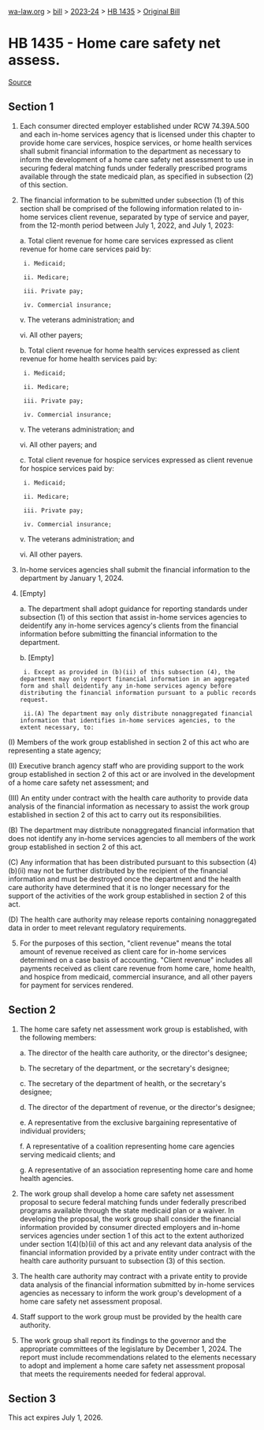 [wa-law.org](/) > [bill](/bill/) > [2023-24](/bill/2023-24/) > [HB 1435](/bill/2023-24/hb/1435/) > [Original Bill](/bill/2023-24/hb/1435/1/)

# HB 1435 - Home care safety net assess.

[Source](http://lawfilesext.leg.wa.gov/biennium/2023-24/Pdf/Bills/House%20Bills/1435.pdf)

## Section 1
1. Each consumer directed employer established under RCW 74.39A.500 and each in-home services agency that is licensed under this chapter to provide home care services, hospice services, or home health services shall submit financial information to the department as necessary to inform the development of a home care safety net assessment to use in securing federal matching funds under federally prescribed programs available through the state medicaid plan, as specified in subsection (2) of this section.

2. The financial information to be submitted under subsection (1) of this section shall be comprised of the following information related to in-home services client revenue, separated by type of service and payer, from the 12-month period between July 1, 2022, and July 1, 2023:

    a. Total client revenue for home care services expressed as client revenue for home care services paid by:

        i. Medicaid;

        ii. Medicare;

        iii. Private pay;

        iv. Commercial insurance;

    v. The veterans administration; and

    vi. All other payers;

    b. Total client revenue for home health services expressed as client revenue for home health services paid by:

        i. Medicaid;

        ii. Medicare;

        iii. Private pay;

        iv. Commercial insurance;

    v. The veterans administration; and

    vi. All other payers; and

    c. Total client revenue for hospice services expressed as client revenue for hospice services paid by:

        i. Medicaid;

        ii. Medicare;

        iii. Private pay;

        iv. Commercial insurance;

    v. The veterans administration; and

    vi. All other payers.

3. In-home services agencies shall submit the financial information to the department by January 1, 2024.

4. [Empty]

    a. The department shall adopt guidance for reporting standards under subsection (1) of this section that assist in-home services agencies to deidentify any in-home services agency's clients from the financial information before submitting the financial information to the department.

    b. [Empty]

        i. Except as provided in (b)(ii) of this subsection (4), the department may only report financial information in an aggregated form and shall deidentify any in-home services agency before distributing the financial information pursuant to a public records request.

        ii.(A) The department may only distribute nonaggregated financial information that identifies in-home services agencies, to the extent necessary, to:

(I) Members of the work group established in section 2 of this act who are representing a state agency;

(II) Executive branch agency staff who are providing support to the work group established in section 2 of this act or are involved in the development of a home care safety net assessment; and

(III) An entity under contract with the health care authority to provide data analysis of the financial information as necessary to assist the work group established in section 2 of this act to carry out its responsibilities.

(B) The department may distribute nonaggregated financial information that does not identify any in-home services agencies to all members of the work group established in section 2 of this act.

(C) Any information that has been distributed pursuant to this subsection (4)(b)(ii) may not be further distributed by the recipient of the financial information and must be destroyed once the department and the health care authority have determined that it is no longer necessary for the support of the activities of the work group established in section 2 of this act.

(D) The health care authority may release reports containing nonaggregated data in order to meet relevant regulatory requirements.

5. For the purposes of this section, "client revenue" means the total amount of revenue received as client care for in-home services determined on a case basis of accounting. "Client revenue" includes all payments received as client care revenue from home care, home health, and hospice from medicaid, commercial insurance, and all other payers for payment for services rendered.

## Section 2
1. The home care safety net assessment work group is established, with the following members:

    a. The director of the health care authority, or the director's designee;

    b. The secretary of the department, or the secretary's designee;

    c. The secretary of the department of health, or the secretary's designee;

    d. The director of the department of revenue, or the director's designee;

    e. A representative from the exclusive bargaining representative of individual providers;

    f. A representative of a coalition representing home care agencies serving medicaid clients; and

    g. A representative of an association representing home care and home health agencies.

2. The work group shall develop a home care safety net assessment proposal to secure federal matching funds under federally prescribed programs available through the state medicaid plan or a waiver. In developing the proposal, the work group shall consider the financial information provided by consumer directed employers and in-home services agencies under section 1 of this act to the extent authorized under section 1(4)(b)(ii) of this act and any relevant data analysis of the financial information provided by a private entity under contract with the health care authority pursuant to subsection (3) of this section.

3. The health care authority may contract with a private entity to provide data analysis of the financial information submitted by in-home services agencies as necessary to inform the work group's development of a home care safety net assessment proposal.

4. Staff support to the work group must be provided by the health care authority.

5. The work group shall report its findings to the governor and the appropriate committees of the legislature by December 1, 2024. The report must include recommendations related to the elements necessary to adopt and implement a home care safety net assessment proposal that meets the requirements needed for federal approval.

## Section 3
This act expires July 1, 2026.
